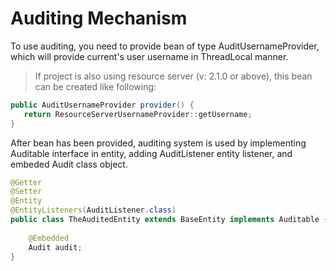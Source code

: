 # Auditing Mechanism

To use auditing, you need to provide bean of type AuditUsernameProvider, which will provide current's user username in ThreadLocal manner. 

> If project is also using resource server (v: 2.1.0 or above), this bean can be created like following:
```java
public AuditUsernameProvider provider() {  
   return ResourceServerUsernameProvider::getUsername;  
}
```

After bean has been provided, auditing system is used by implementing Auditable interface in entity, adding AuditListener entity listener, and embeded Audit class object.
```java
@Getter  
@Setter  
@Entity  
@EntityListeners(AuditListener.class)  
public class TheAuditedEntity extends BaseEntity implements Auditable {  
	  
    @Embedded
    Audit audit;
}
```
